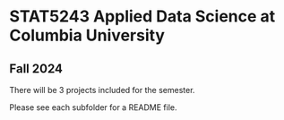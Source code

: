 # STAT5243 Applied Data Science at Columbia University
## Fall 2024

There will be 3 projects included for the semester. 

Please see each subfolder for a README file.
